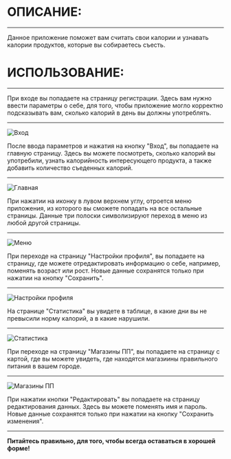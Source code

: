 # ОПИСАНИЕ:
---
Данное приложение поможет вам считать свои калории и узнавать калории продуктов, которые вы собираетесь съесть.

# ИСПОЛЬЗОВАНИЕ:
---
При входе вы попадаете на страницу регистрации. Здесь вам нужно ввести параметры о себе, для того, чтобы приложение могло корректно подсказывать вам, сколько калорий в день вы должны употреблять.

---
![Вход](/screen/1.png)

После ввода параметров и нажатия на кнопку "Вход", вы попадаете на главную страницу. Здесь вы можете посмотреть, сколько калорий вы употребили, узнать калорийность интересующего продукта, а также добавить количество съеденных калорий.

---
![Главная](/screen/2.png)
    
При нажатии на иконку в лувом верхнем углу, отроется меню приложения, из которого вы сможете попадать на все остальные страницы. Данные три полоски символизируют переход в меню из любой другой страницы.

---
![Меню](/screen/3.png)
    
При переходе на страницу "Настройки профиля", вы попадаете на страницу, где можете отредактировать информацию о себе, например, поменять возраст или рост. Новые данные сохранятся только при нажатии на кнопку "Сохранить".

---
![Настройки профиля](/screen/4.png)
    
На странице "Статистика" вы увидете в таблице, в какие дни вы не превысили норму калорий, а в какие нарушили.

---
![Статистика](/screen/5.png)
    
При переходе на страницу "Магазины ПП", вы попадаете на страницу с картой, где вы можете увидеть, где находятся магазиины правильного питания в вашем городе.

---
![Магазины ПП](/screen/6.png)
    
При нажатии кнопки "Редактировать" вы попадаете на страницу редактирования данных. Здесь вы можете поменять имя и пароль. Новые данные сохранятся только при нажатии на кнопку "Сохранить изменения".

---
**Питайтесь правильно, для того, чтобы всегда оставаться в хорошей форме!**